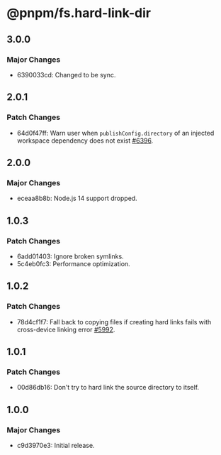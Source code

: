 # @pnpm/fs.hard-link-dir

## 3.0.0

### Major Changes

- 6390033cd: Changed to be sync.

## 2.0.1

### Patch Changes

- 64d0f47ff: Warn user when `publishConfig.directory` of an injected workspace dependency does not exist [#6396](https://github.com/pnpm/pnpm/pull/6396).

## 2.0.0

### Major Changes

- eceaa8b8b: Node.js 14 support dropped.

## 1.0.3

### Patch Changes

- 6add01403: Ignore broken symlinks.
- 5c4eb0fc3: Performance optimization.

## 1.0.2

### Patch Changes

- 78d4cf1f7: Fall back to copying files if creating hard links fails with cross-device linking error [#5992](https://github.com/pnpm/pnpm/issues/5992).

## 1.0.1

### Patch Changes

- 00d86db16: Don't try to hard link the source directory to itself.

## 1.0.0

### Major Changes

- c9d3970e3: Initial release.
